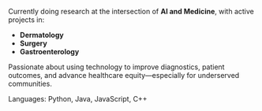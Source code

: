 Currently doing research at the intersection of **AI and Medicine**, with active projects in:  
-  **Dermatology**  
-  **Surgery**  
-  **Gastroenterology**  

Passionate about using technology to improve diagnostics, patient outcomes, and advance healthcare equity—especially for underserved communities.

Languages: Python, Java, JavaScript, C++

